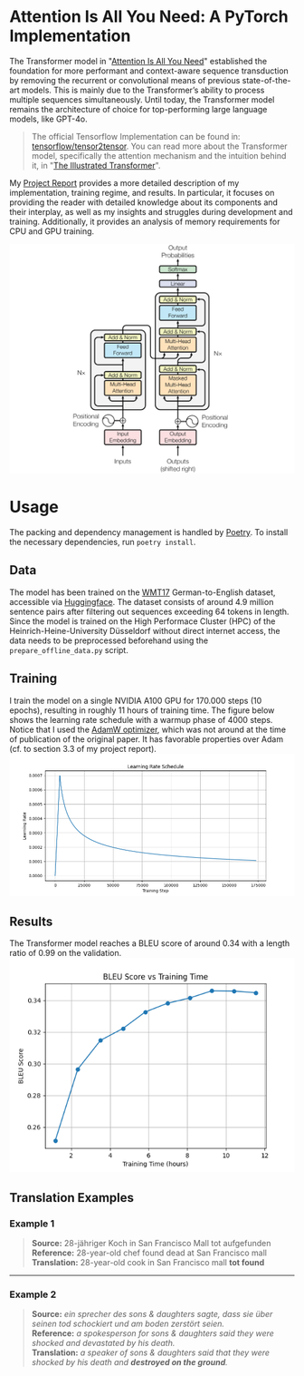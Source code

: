 # Attention Is All You Need: A PyTorch Implementation

The Transformer model in "[Attention Is All You Need](https://arxiv.org/abs/1706.03762)" established the foundation for more performant and context-aware sequence transduction by removing the recurrent or convolutional means of previous state-of-the-art models. 
This is mainly due to the Transformer’s ability to process multiple sequences simultaneously. 
Until today, the Transformer model remains the architecture of choice for top-performing large language models, like GPT-4o.

> The official Tensorflow Implementation can be found in: [tensorflow/tensor2tensor](https://github.com/tensorflow/tensor2tensor/blob/master/tensor2tensor/models/transformer.py).
> You can read more about the Transformer model, specifically the attention mechanism and the intuition behind it, in "[The Illustrated Transformer](https://jalammar.github.io/illustrated-transformer/)".

My [Project Report](report/main.pdf) provides a more detailed description of my implementation, training regime, and results.
In particular, it focuses on providing the reader with detailed knowledge about its components and their interplay, as well as my insights and struggles during development and training.
Additionally, it provides an analysis of memory requirements for CPU and GPU training.

![Transformer architecture](report/figures/transformer.png)

# Usage
The packing and dependency management is handled by [Poetry](https://python-poetry.org/).
To install the necessary dependencies, run `poetry install`.

## Data
The model has been trained on the [WMT17](https://www.statmt.org/wmt17/translation-task.html) German-to-English dataset, accessible via [Huggingface](https://huggingface.co/datasets/wmt/wmt17).
The dataset consists of around 4.9 million sentence pairs after filtering out sequences exceeding 64 tokens in length.
Since the model is trained on the High Performace Cluster (HPC) of the Heinrich-Heine-University Düsseldorf without direct internet access, the data needs to be preprocessed beforehand using the `prepare_offline_data.py` script.

## Training
I train the model on a single NVIDIA A100 GPU for 170.000 steps (10 epochs), resulting in roughly 11 hours of training time.
The figure below shows the learning rate schedule with a warmup phase of 4000 steps. 
Notice that I used the [AdamW optimizer](https://arxiv.org/abs/1711.05101), which was not around at the time of publication of the original paper. It has favorable properties over Adam (cf. to section 3.3 of my project report).
![learning rate schedule](report/figures/lr_schedule_20250129_142747.png)


## Results
The Transformer model reaches a BLEU score of around 0.34 with a length ratio of 0.99 on the validation.
![bleu score](report/figures/bleu_score_val_20250129_142747.png)

## Translation Examples

### Example 1
> **Source:** 28-jähriger Koch in San Francisco Mall tot aufgefunden  
> **Reference:** 28-year-old chef found dead at San Francisco mall  
> **Translation:** 28-year-old cook in San Francisco mall **tot found**

---

### Example 2
> **Source:** *ein sprecher des sons & daughters sagte, dass sie über seinen tod schockiert und am boden zerstört seien.*  
> **Reference:** *a spokesperson for sons & daughters said they were shocked and devastated by his death.*  
> **Translation:** *a speaker of sons & daughters said that they were shocked by his death and **destroyed on the ground**.*




